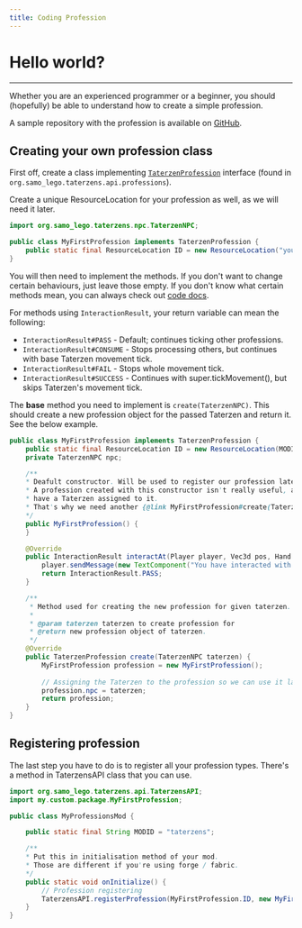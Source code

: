 ```yaml
---
title: Coding Profession
---
```



# Hello world?

---

Whether you are an experienced programmer or a beginner,
you should (hopefully) be able to understand how to create
a simple profession.

A sample repository with the profession is
available on [GitHub](https://www.github.com/samolego/TaterzenProfessionExampleMod).

## Creating your own profession class
First off, create a class implementing
[`TaterzenProfession`](https://samolego.github.io/Taterzens/dokka/common/common/org.samo_lego.taterzens.api.professions/-taterzen-profession/index.html)
interface (found in `org.samo_lego.taterzens.api.professions`).

Create a unique ResourceLocation for your profession as well, as we will
need it later.


```java
import org.samo_lego.taterzens.npc.TaterzenNPC;

public class MyFirstProfession implements TaterzenProfession {
	public static final ResourceLocation ID = new ResourceLocation("your_mod_id", "my_profession");
}
```

You will then need to implement the methods.
If you don't want to change certain behaviours, just leave those empty.
If you don't know what certain methods mean, you can always check out
[code docs](https://samolego.github.io/Taterzens/dokka/common/common/org.samo_lego.taterzens.api.professions/-taterzen-profession/index.html).

For methods using `InteractionResult`, your return variable can mean the following:
* `InteractionResult#PASS` - Default; continues ticking other professions.
* `InteractionResult#CONSUME` - Stops processing others, but continues with base Taterzen movement tick.
* `InteractionResult#FAIL` - Stops whole movement tick.
* `InteractionResult#SUCCESS` - Continues with super.tickMovement(), but skips Taterzen's movement tick.

The **base** method you need to implement is `create(TaterzenNPC)`.
This should create a new profession object for the passed Taterzen
and return it. See the below example.

```java
public class MyFirstProfession implements TaterzenProfession {
    public static final ResourceLocation ID = new ResourceLocation(MODID, "my_profession");
    private TaterzenNPC npc;

    /**
    * Deafult constructor. Will be used to register our profession later.
    * A profession created with this constructor isn't really useful, as it doesn't
    * have a Taterzen assigned to it.
    * That's why we need another {@link MyFirstProfession#create(TaterzenNPC)}.
    */
    public MyFirstProfession() {
    }

    @Override
    public InteractionResult interactAt(Player player, Vec3d pos, Hand hand) {
        player.sendMessage(new TextComponent("You have interacted with ").append(this.npc.getName()), false);
        return InteractionResult.PASS;
    }

    /**
     * Method used for creating the new profession for given taterzen.
     *
     * @param taterzen taterzen to create profession for
     * @return new profession object of taterzen.
     */
    @Override
    public TaterzenProfession create(TaterzenNPC taterzen) {
        MyFirstProfession profession = new MyFirstProfession();
		
        // Assigning the Taterzen to the profession so we can use it later.
        profession.npc = taterzen;
        return profession;
    }
}
```

## Registering profession
The last step you have to do is to register all your profession types.
There's a method in TaterzensAPI class that you can use.

```java
import org.samo_lego.taterzens.api.TaterzensAPI;
import my.custom.package.MyFirstProfession;

public class MyProfessionsMod {

    public static final String MODID = "taterzens";

    /**
	* Put this in initialisation method of your mod.
	* Those are different if you're using forge / fabric.
    */
    public static void onInitialize() {
        // Profession registering
        TaterzensAPI.registerProfession(MyFirstProfession.ID, new MyFirstProfession());
    }
}

```
